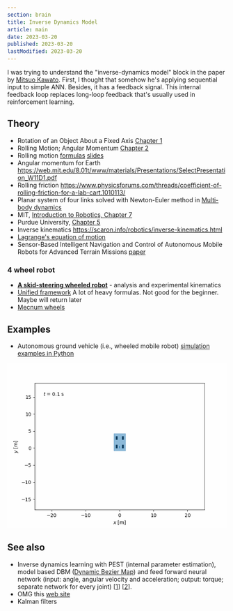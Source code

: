 ```yaml
---
section: brain
title: Inverse Dynamics Model
article: main
date: 2023-03-20
published: 2023-03-20
lastModified: 2023-03-20
---
```


I was trying to understand the "inverse-dynamics model" block in the paper by [Mitsuo Kawato](https://www.researchgate.net/profile/Mitsuo-Kawato/publication/19486290_A_hierarchical_neural-network_model_for_control_and_learning_of_voluntary_movement/links/567487f208ae0ad265ba7ab0/A-hierarchical-neural-network-model-for-control-and-learning-of-voluntary-movement.pdf). First, I thought that somehow he's applying sequential input to simple ANN. Besides, it has a feedback signal. This internal feedback loop replaces long-loop feedback that's usually used in reinforcement learning.


## Theory

- Rotation of an Object About a Fixed Axis [Chapter 1](https://www2.tntech.edu/leap/murdock/books/v2chap1.pdf)
- Rolling Motion; Angular Momentum [Chapter 2](https://www2.tntech.edu/leap/murdock/books/v2chap2.pdf)
- Rolling motion [formulas](https://courses.lumenlearning.com/suny-osuniversityphysics/chapter/11-1-rolling-motion/) [slides](https://slideplayer.com/slide/10409305/)
- Angular momentum for Earth https://web.mit.edu/8.01t/www/materials/Presentations/SelectPresentation_W11D1.pdf
- Rolling friction https://www.physicsforums.com/threads/coefficient-of-rolling-friction-for-a-lab-cart.1010113/
- Planar system of four links solved with Newton-Euler method in [Multi-body dynamics](https://www.ncbi.nlm.nih.gov/pmc/articles/PMC1693250/pdf/14561340.pdf)
- MIT, [Introduction to Robotics, Chapter 7](https://ocw.mit.edu/courses/2-12-introduction-to-robotics-fall-2005/c7caaa2376b8ec01e270328a3b80b029_chapter7.pdf)
- Purdue University, [Chapter 5](https://www.purdue.edu/freeform/me274/wp-content/uploads/sites/15/2020/04/Lecture_27_Filled.pdf)
- Inverse kinematics https://scaron.info/robotics/inverse-kinematics.html
- [Lagrange's equation of motion](https://phys.libretexts.org/Bookshelves/Classical_Mechanics/Classical_Mechanics_(Tatum)/13%3A_Lagrangian_Mechanics/13.04%3A_The_Lagrangian_Equations_of_Motion)
- Sensor-Based Intelligent Navigation and Control of Autonomous Mobile Robots for Advanced Terrain Missions [paper](https://www.researchgate.net/publication/268394926_Sensor-Based_Intelligent_Navigation_and_Control_of_Autonomous_Mobile_Robots_for_Advanced_Terrain_Missions)

### 4 wheel robot

- **[A skid-steering wheeled robot](https://www.mdpi.com/1424-8220/15/5/9681)** - analysis and experimental kinematics 
- [Unified framework](https://hal.science/hal-00578090/document) A lot of heavy formulas. Not good for the beginner. Maybe will return later
- [Mecnum wheels](https://www.researchgate.net/publication/269757704_An_approach_to_the_kinematics_and_dynamics_of_a_four-wheeled_mecanum_vehicles)


## Examples

- Autonomous ground vehicle (i.e., wheeled mobile robot) [simulation examples in Python](https://github.com/botprof/agv-examples)

![Ackermann kinematic](./ackermann_kinematic.gif)



## See also

- Inverse dynamics learning with PEST (internal parameter estimation), model based DBM ([Dynamic Bezier Map](https://www.researchgate.net/publication/261353871_Learning_robot_dynamics_with_Kinematic_Bezier_Maps)) and feed forward neural network (input: angle, angular velocity and acceleration; output: torque; separate network for every joint)
\[[1](https://am.is.mpg.de/uploads_file/attachment/attachment/302/paper.pdf)]
\[[2](https://h2t.anthropomatik.kit.edu/pdf/Hitzler2019.pdf)].
- OMG this [web site](https://scaron.info/robotics/inverse-kinematics.html)
- Kalman filters